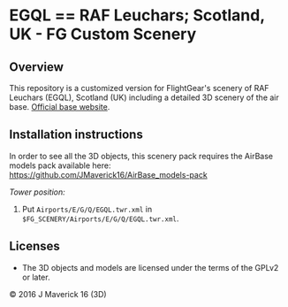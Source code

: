 EGQL == RAF Leuchars; Scotland, UK - FG  Custom Scenery
=========================================================

Overview
-------------------------
This repository is a customized version for FlightGear's scenery of RAF Leuchars (EGQL), Scotland (UK) including a detailed 3D scenery of the air base.
[Official base website](http://www.raf.mod.uk/rafleuchars/aboutus/history.cfm).

Installation instructions
-------------------------
In order to see all the 3D objects, this scenery pack requires the AirBase models pack available here: https://github.com/JMaverick16/AirBase_models-pack

*Tower position:*

1. Put `Airports/E/G/Q/EGQL.twr.xml` in `$FG_SCENERY/Airports/E/G/Q/EGQL.twr.xml`.

Licenses
--------

*  The 3D objects and models are licensed under the terms of the GPLv2 or later.
  

:copyright: 2016 J Maverick 16 (3D)
